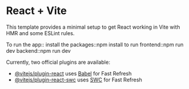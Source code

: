 # React + Vite

This template provides a minimal setup to get React working in Vite with HMR and some ESLint rules.

To run the app::
install the packages::npm install 
to run 
frontend::npm run dev
backend::npm run dev 

Currently, two official plugins are available:

- [@vitejs/plugin-react](https://github.com/vitejs/vite-plugin-react/blob/main/packages/plugin-react/README.md) uses [Babel](https://babeljs.io/) for Fast Refresh
- [@vitejs/plugin-react-swc](https://github.com/vitejs/vite-plugin-react-swc) uses [SWC](https://swc.rs/) for Fast Refresh

